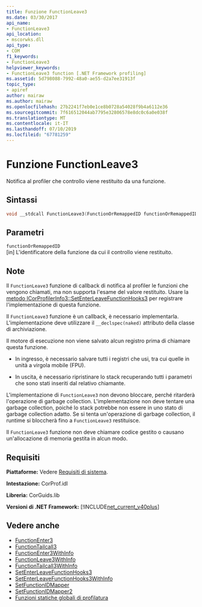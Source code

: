 ```yaml
---
title: Funzione FunctionLeave3
ms.date: 03/30/2017
api_name:
- FunctionLeave3
api_location:
- mscorwks.dll
api_type:
- COM
f1_keywords:
- FunctionLeave3
helpviewer_keywords:
- FunctionLeave3 function [.NET Framework profiling]
ms.assetid: 5d798088-7992-48a0-ae55-d2a7ee31913f
topic_type:
- apiref
author: mairaw
ms.author: mairaw
ms.openlocfilehash: 27b2241f7eb0e1ce8b0728a54028f9b4a6112e36
ms.sourcegitcommit: 7f616512044ab7795e32806578e8dc0c6a0e038f
ms.translationtype: MT
ms.contentlocale: it-IT
ms.lasthandoff: 07/10/2019
ms.locfileid: "67781259"
---
```

# <a name="functionleave3-function"></a>Funzione FunctionLeave3
Notifica al profiler che controllo viene restituito da una funzione.  
  
## <a name="syntax"></a>Sintassi  
  
```cpp  
void __stdcall FunctionLeave3(FunctionOrRemappedID functionOrRemappedID);  
```  
  
## <a name="parameters"></a>Parametri  
 `functionOrRemappedID`  
 [in] L'identificatore della funzione da cui il controllo viene restituito.  
  
## <a name="remarks"></a>Note  
 Il `FunctionLeave3` funzione di callback di notifica al profiler le funzioni che vengono chiamati, ma non supporta l'esame del valore restituito. Usare la [metodo ICorProfilerInfo3::SetEnterLeaveFunctionHooks3](../../../../docs/framework/unmanaged-api/profiling/icorprofilerinfo3-setenterleavefunctionhooks3-method.md) per registrare l'implementazione di questa funzione.  
  
 Il `FunctionLeave3` funzione è un callback, è necessario implementarla. L'implementazione deve utilizzare il `__declspec(naked)` attributo della classe di archiviazione.  
  
 Il motore di esecuzione non viene salvato alcun registro prima di chiamare questa funzione.  
  
- In ingresso, è necessario salvare tutti i registri che usi, tra cui quelle in unità a virgola mobile (FPU).  
  
- In uscita, è necessario ripristinare lo stack recuperando tutti i parametri che sono stati inseriti dal relativo chiamante.  
  
 L'implementazione di `FunctionLeave3` non devono bloccare, perché ritarderà l'operazione di garbage collection. L'implementazione non deve tentare una garbage collection, poiché lo stack potrebbe non essere in uno stato di garbage collection adatto. Se si tenta un'operazione di garbage collection, il runtime si bloccherà fino a `FunctionLeave3` restituisce.  
  
 Il `FunctionLeave3` funzione non deve chiamare codice gestito o causano un'allocazione di memoria gestita in alcun modo.  
  
## <a name="requirements"></a>Requisiti  
 **Piattaforme:** Vedere [Requisiti di sistema](../../../../docs/framework/get-started/system-requirements.md).  
  
 **Intestazione:** CorProf.idl  
  
 **Libreria:** CorGuids.lib  
  
 **Versioni di .NET Framework:** [!INCLUDE[net_current_v40plus](../../../../includes/net-current-v40plus-md.md)]  
  
## <a name="see-also"></a>Vedere anche

- [FunctionEnter3](../../../../docs/framework/unmanaged-api/profiling/functionenter3-function.md)
- [FunctionTailcall3](../../../../docs/framework/unmanaged-api/profiling/functiontailcall3-function.md)
- [FunctionEnter3WithInfo](../../../../docs/framework/unmanaged-api/profiling/functiontailcall3-function.md)
- [FunctionLeave3WithInfo](../../../../docs/framework/unmanaged-api/profiling/functionleave3withinfo-function.md)
- [FunctionTailcall3WithInfo](../../../../docs/framework/unmanaged-api/profiling/functiontailcall3withinfo-function.md)
- [SetEnterLeaveFunctionHooks3](../../../../docs/framework/unmanaged-api/profiling/icorprofilerinfo3-setenterleavefunctionhooks3-method.md)
- [SetEnterLeaveFunctionHooks3WithInfo](../../../../docs/framework/unmanaged-api/profiling/icorprofilerinfo3-setenterleavefunctionhooks3withinfo-method.md)
- [SetFunctionIDMapper](../../../../docs/framework/unmanaged-api/profiling/icorprofilerinfo-setfunctionidmapper-method.md)
- [SetFunctionIDMapper2](../../../../docs/framework/unmanaged-api/profiling/icorprofilerinfo3-setfunctionidmapper2-method.md)
- [Funzioni statiche globali di profilatura](../../../../docs/framework/unmanaged-api/profiling/profiling-global-static-functions.md)
